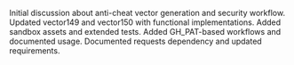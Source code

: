 Initial discussion about anti-cheat vector generation and security workflow.
Updated vector149 and vector150 with functional implementations. Added sandbox assets and extended tests.
Added GH_PAT-based workflows and documented usage.
Documented requests dependency and updated requirements.
